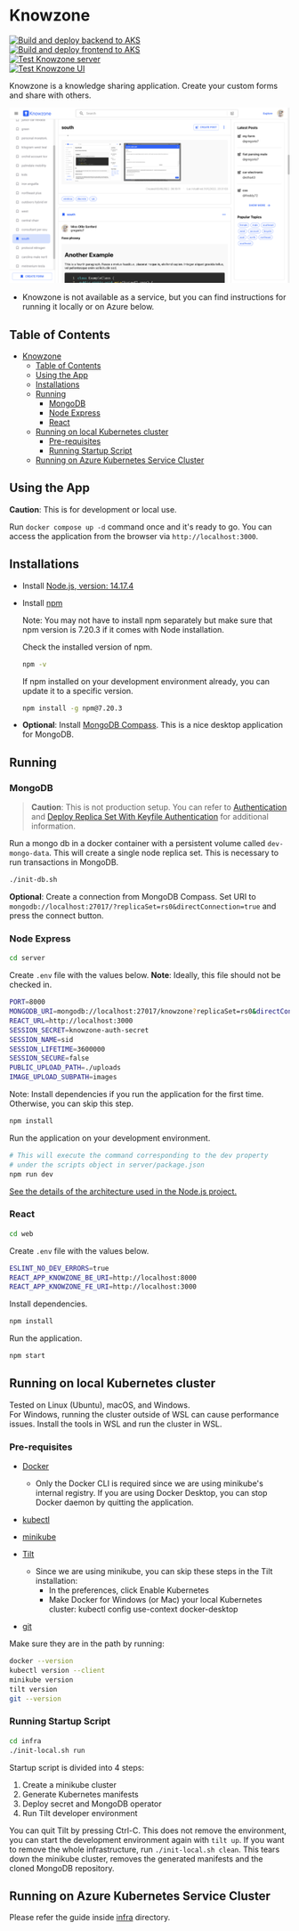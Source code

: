 # Knowzone

[![Build and deploy backend to AKS](https://github.com/osmannkartall/knowzone/actions/workflows/aks-deploy-backend.yml/badge.svg?branch=master)](https://github.com/osmannkartall/knowzone/actions/workflows/aks-deploy-backend.yml)  
[![Build and deploy frontend to AKS](https://github.com/osmannkartall/knowzone/actions/workflows/aks-deploy-frontend.yml/badge.svg?branch=master)](https://github.com/osmannkartall/knowzone/actions/workflows/aks-deploy-frontend.yml)  
[![Test Knowzone server](https://github.com/osmannkartall/knowzone/actions/workflows/test-knowzone-server.yml/badge.svg?branch=master)](https://github.com/osmannkartall/knowzone/actions/workflows/test-knowzone-server.yml)  
[![Test Knowzone UI](https://github.com/osmannkartall/knowzone/actions/workflows/test-knowzone-ui.yml/badge.svg?branch=master)](https://github.com/osmannkartall/knowzone/actions/workflows/test-knowzone-ui.yml)  

Knowzone is a knowledge sharing application. Create your custom forms and share with others.

![demo](assets/demo.png)

- Knowzone is not available as a service, but you can find instructions for running it locally or on Azure below.

## Table of Contents

- [Knowzone](#knowzone)
  - [Table of Contents](#table-of-contents)
  - [Using the App](#using-the-app)
  - [Installations](#installations)
  - [Running](#running)
    - [MongoDB](#mongodb)
    - [Node Express](#node-express)
    - [React](#react)
  - [Running on local Kubernetes cluster](#running-on-local-kubernetes-cluster)
    - [Pre-requisites](#pre-requisites)
    - [Running Startup Script](#running-startup-script)
  - [Running on Azure Kubernetes Service Cluster](#running-on-azure-kubernetes-service-cluster)

## Using the App

**Caution**: This is for development or local use.

Run `docker compose up -d` command once and it's ready to go. You can access the application from the browser via `http://localhost:3000`.

## Installations

- Install [Node.js, version: 14.17.4](https://nodejs.org/en/download/)
- Install [npm](https://www.npmjs.com/package/npm)

  Note: You may not have to install npm separately but make sure that npm version is 7.20.3 if it comes with Node installation.

  Check the installed version of npm.

  ```bash
  npm -v
  ```

  If npm installed on your development environment already, you can update it to a specific version.
  
  ```bash
  npm install -g npm@7.20.3
  ```

- **Optional**: Install [MongoDB Compass](https://docs.mongodb.com/compass/current/install/). This is a nice desktop application for MongoDB.

## Running

### MongoDB

> **Caution**: This is not production setup. You can refer to [Authentication](https://www.mongodb.com/docs/manual/core/authentication/) and [Deploy Replica Set With Keyfile Authentication](https://www.mongodb.com/docs/manual/tutorial/deploy-replica-set-with-keyfile-access-control/) for additional information.

Run a mongo db in a docker container with a persistent volume called `dev-mongo-data`. This will create a single node replica set. This is necessary to run transactions in MongoDB.

```bash
./init-db.sh
```

**Optional**: Create a connection from MongoDB Compass. Set URI to `mongodb://localhost:27017/?replicaSet=rs0&directConnection=true` and press the connect button.

### Node Express

```bash
cd server
```

Create `.env` file with the values below. **Note**: Ideally, this file should not be checked in.

```bash
PORT=8000
MONGODB_URI=mongodb://localhost:27017/knowzone?replicaSet=rs0&directConnection=true
REACT_URL=http://localhost:3000
SESSION_SECRET=knowzone-auth-secret
SESSION_NAME=sid
SESSION_LIFETIME=3600000
SESSION_SECURE=false
PUBLIC_UPLOAD_PATH=./uploads
IMAGE_UPLOAD_SUBPATH=images
```

Note: Install dependencies if you run the application for the first time. Otherwise, you can skip this step.

```bash
npm install
```

Run the application on your development environment.

```bash
# This will execute the command corresponding to the dev property
# under the scripts object in server/package.json
npm run dev
```

[See the details of the architecture used in the Node.js project.](https://github.com/osmannkartall/knowzone/blob/master/server/ARCHITECTURE.MD)

### React

```bash
cd web
```

Create `.env` file with the values below.

```bash
ESLINT_NO_DEV_ERRORS=true
REACT_APP_KNOWZONE_BE_URI=http://localhost:8000
REACT_APP_KNOWZONE_FE_URI=http://localhost:3000
```

Install dependencies.

```bash
npm install
```

Run the application.

```bash
npm start
```

## Running on local Kubernetes cluster  

Tested on Linux (Ubuntu), macOS, and Windows.  
For Windows, running the cluster outside of WSL can cause performance issues. Install the tools in WSL and run the cluster in WSL.  

### Pre-requisites  

- [Docker](https://docs.docker.com/engine/install)  
  - Only the Docker CLI is required since we are using minikube's internal registry. If you are using Docker Desktop, you can stop Docker daemon by quitting the application.
- [kubectl](https://kubernetes.io/docs/tasks/tools/#kubectl)  
- [minikube](https://minikube.sigs.k8s.io/docs/start)  
- [Tilt](https://docs.tilt.dev/install.html)  
  - Since we are using minikube, you can skip these steps in the Tilt installation:  
    - In the preferences, click Enable Kubernetes  
    - Make Docker for Windows (or Mac) your local Kubernetes cluster: kubectl config use-context docker-desktop  

- [git](https://git-scm.com/downloads)  

Make sure they are in the path by running:  

```bash
docker --version
kubectl version --client
minikube version
tilt version
git --version
```

### Running Startup Script  

```bash
cd infra
./init-local.sh run
```

Startup script is divided into 4 steps:  

1. Create a minikube cluster  
2. Generate Kubernetes manifests  
3. Deploy secret and MongoDB operator  
4. Run Tilt developer environment  

You can quit Tilt by pressing Ctrl-C. This does not remove the environment, you can start the development environment again with `tilt up`. If you want to remove the whole infrastructure, run `./init-local.sh clean`. This tears down the minikube cluster, removes the generated manifests and the cloned MongoDB repository.  

## Running on Azure Kubernetes Service Cluster  

Please refer the guide inside [infra](https://github.com/osmannkartall/knowzone/tree/master/infra) directory.
